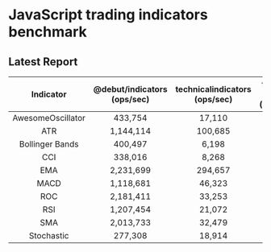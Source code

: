 # JavaScript trading indicators benchmark
## Latest Report

|    Indicator    	|  @debut/indicators (ops/sec)  	| technicalindicators (ops/sec) 	| trading-signals (ops/sec) 	|  ta.js (ops/sec)  	|
|:---------------:	|:---------------------------------:|:---------------------------------:|:-----------------------------:|:-----------------:	|
| AwesomeOscillator |            433,754            	|             17,110             	|             x             	|         x         	|
|       ATR       	|            1,144,114            	|             100,685             	|             x             	|         x         	|
| Bollinger Bands 	|             400,497            	|              6,198              	|             x             	|         x         	|
|       CCI       	|             338,016            	|              8,268              	|             x             	|         x         	|
|       EMA       	|            2,231,699            	|             294,657            	|            4.81           	|      740,489      	|
|       MACD      	|            1,118,681            	|             46,323             	|             x             	|         x         	|
|       ROC       	|            2,181,411            	|             33,253             	|             x             	|         x         	|
|       RSI       	|            1,207,454            	|             21,072             	|            148             	|         x         	|
|       SMA       	|            2,013,733            	|             32,479             	|            120            	|       1,670       	|
|    Stochastic   	|             277,308            	|             18,914             	|             x             	|         x    	        |

